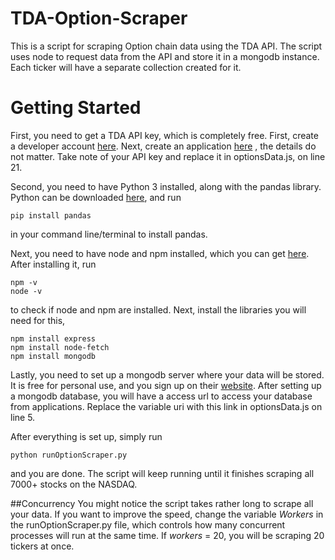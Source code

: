 # TDA-Option-Scraper
This is a script for scraping Option chain data using the TDA API. The script uses node to request data from the API and store it in a mongodb instance. Each ticker will have a separate collection created for it.
# Getting Started
First, you need to get a TDA API key, which is completely free. First, create a developer account [here](https://developer.tdameritrade.com/user/register). Next, create an application [here](https://developer.tdameritrade.com/user/me/apps/add) , the details do not matter. Take note of your API key and replace it in optionsData.js, on line 21.

Second, you need to have Python 3 installed, along with the pandas library. Python can be downloaded [here](https://www.python.org/downloads/), and run
```
pip install pandas
```
in your command line/terminal to install pandas.

Next, you need to have node and npm installed, which you can get [here](https://nodejs.org/en/download/). After installing it, run 
```
npm -v
node -v
```
to check if node and npm are installed. Next, install the libraries you will need for this,
```
npm install express
npm install node-fetch
npm install mongodb
```

Lastly, you need to set up a mongodb server where your data will be stored. It is free for personal use, and you sign up on their [website](https://www.mongodb.com/cloud/atlas).
After setting up a mongodb database, you will have a access url to access your database from applications. Replace the variable uri with this link in optionsData.js on line 5.

After everything is set up, simply run 
```
python runOptionScraper.py
```
and you are done. The script will keep running until it finishes scraping all 7000+ stocks on the NASDAQ.

##Concurrency
You might notice the script takes rather long to scrape all your data. If you want to improve the speed, change the variable *Workers* in the runOptionScraper.py file, which controls how many concurrent processes will run at the same time. If *workers* = 20, you will be scraping 20 tickers at once.
